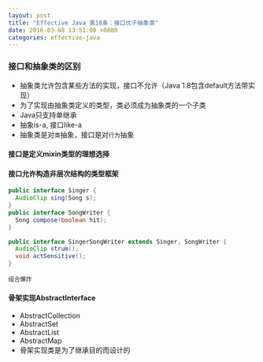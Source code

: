 ```yaml
---
layout: post
title: "Effective Java 第18条：接口优于抽象类"
date: 2016-03-08 13:51:00 +0800
categories: effective-java
---
```

### 接口和抽象类的区别
* 抽象类允许包含某些方法的实现，接口不允许（Java 1.8包含default方法带实现）
* 为了实现由抽象类定义的类型，类必须成为抽象类的一个子类
* Java只支持单继承
* 抽象is-a, 接口like-a
* 抽象类是对`类`抽象，接口是对`行为`抽象

#### 接口是定义mixin类型的理想选择

#### 接口允许构造非层次结构的类型框架

```java
public interface Singer {
  AudioClip sing(Song s);
}
public interface SongWriter {
  Song compose(boolean hit);
}

public interface SingerSongWriter extends Singer, SongWriter {
  AudioClip strum();
  void actSensitive();
}
```

`组合爆炸`

#### 骨架实现AbstractInterface
* AbstractCollection
* AbstractSet
* AbstractList
* AbstractMap
* 骨架实现类是为了继承目的而设计的
